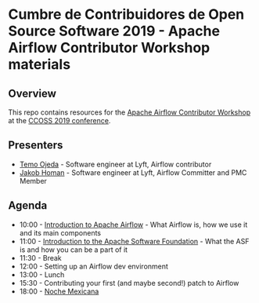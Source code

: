 # Cumbre de Contribuidores de Open Source Software 2019 - Apache Airflow Contributor Workshop materials

## Overview
This repo contains resources for the [Apache Airflow Contributor Workshop](https://ccoss.org/schedule/2019-09-15?sessionId=w-airflow) at the [CCOSS 2019 conference](https://ccoss.org/).
## Presenters
* [Temo Ojeda](https://www.linkedin.com/in/ojedac/) - Software engineer at Lyft, Airflow contributor
* [Jakob Homan](https://www.linkedin.com/in/jghoman/) - Software engineer at Lyft, Airflow Committer and PMC Member

## Agenda
* 10:00 - [Introduction to Apache Airflow](https://docs.google.com/presentation/d/1pm5fEVa94gyI8PVe4kxLtrrBlvERs2KHzzzaMsohsvU/edit?usp=sharing) - What Airflow is, how we use it and its main components
* 11:00 - [Introduction to the Apache Software Foundation](https://docs.google.com/presentation/d/1zIcD9RG4wKUbnvbrP5QKsWcITkaTgWslNOCBnzEUi5s/edit?usp=sharing) - What the ASF is and how you can be a part of it
* 11:30 - Break
* 12:00 - Setting up an Airflow dev environment
* 13:00 - Lunch
* 15:30 - Contributing your first (and maybe second!) patch to Airflow
* 18:00 - [Noche Mexicana](https://ccoss.org/schedule/2019-09-15?sessionId=party)
